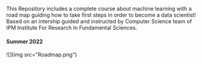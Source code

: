 
This Repository includes a complete course about machine learning with a road map guiding how to take first steps in order to become a data scientist!
Based on an intership guided and instructed by Computer Science team of IPM Institute For Research In Fundamental Sciences.

#### Summer 2022

![](img src="Roadmap.png")
